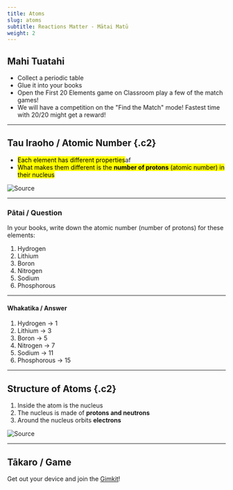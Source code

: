```yaml
---
title: Atoms
slug: atoms
subtitle: Reactions Matter - Mātai Matū
weight: 2
---
```


## Mahi Tuatahi

- Collect a periodic table
- Glue it into your books
- Open the First 20 Elements game on Classroom play a few of the match games!
- We will have a competition on the "Find the Match" mode! Fastest time with 20/20 might get a reward!

---

## Tau Iraoho / Atomic Number  {.c2}

- <mark>Each element has different properties</mark>af
- <mark>What makes them different is the __number of protons__ (atomic number) in their nucleus</mark>

![[Source](https://keystagewiki.com/index.php/Atom)](https://keystagewiki.com/images/thumb/5/58/AtomDiagram.png/400px-AtomDiagram.png)

---

### Pātai / Question

In your books, write down the atomic number (number of protons) for these elements:

1. Hydrogen
2. Lithium
3. Boron
4. Nitrogen
5. Sodium
6. Phosphorous

---

#### Whakatika / Answer

1. Hydrogen $\rightarrow$ 1
2. Lithium $\rightarrow$ 3
3. Boron $\rightarrow$ 5
4. Nitrogen $\rightarrow$ 7
5. Sodium $\rightarrow$ 11
6. Phosphorous $\rightarrow$ 15

---

## Structure of Atoms {.c2}

1. Inside the atom is the nucleus
2. The nucleus is made of __protons and neutrons__
3. Around the nucleus orbits __electrons__

![[Source](https://keystagewiki.com/index.php/Atom)](https://keystagewiki.com/images/thumb/5/58/AtomDiagram.png/400px-AtomDiagram.png)

---

## Tākaro / Game

Get out your device and join the [Gimkit](https://www.gimkit.com/view/618d1f806e81f00023092a0f)!
